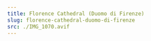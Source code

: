 ```yaml
---
title: Florence Cathedral (Duomo di Firenze)
slug: florence-cathedral-duomo-di-firenze
src: ./IMG_1070.avif
---
```

